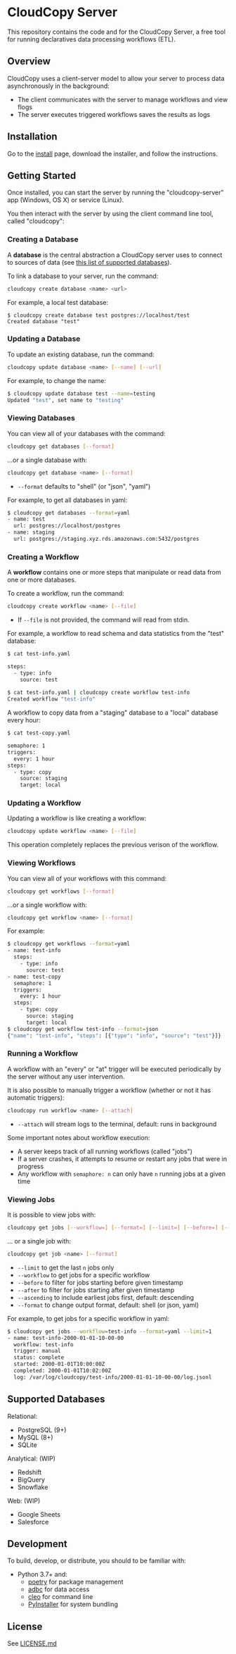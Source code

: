 # CloudCopy Server

This repository contains the code and for the CloudCopy Server, a free tool for running declaratives data processing workflows (ETL).

## Overview

CloudCopy uses a client-server model to allow your server to process data asynchronously in the background:
- The client communicates with the server to manage workflows and view flogs
- The server executes triggered workflows saves the results as logs

## Installation

Go to the [install](./install) page, download the installer, and follow the instructions.

## Getting Started

Once installed, you can start the server by running the "cloudcopy-server" app (Windows, OS X) or service (Linux).

You then interact with the server by using the client command line tool, called "cloudcopy":

### Creating a Database

A **database** is the central abstraction a CloudCopy server uses to connect to sources of data (see [this list of supported databases](#supported-databases)).

To link a database to your server, run the command:

``` bash
cloudcopy create database <name> <url>
```

For example, a local test database:
```
$ cloudcopy create database test postgres://localhost/test
Created database "test"
```

### Updating a Database

To update an existing database, run the command:

``` bash
cloudcopy update database <name> [--name] [--url]
```

For example, to change the name:

``` bash
$ cloudcopy update database test --name=testing
Updated "test", set name to "testing"
```

### Viewing Databases

You can view all of your databases with the command:

``` bash
cloudcopy get databases [--format]
```

...or a single database with:

``` bash
cloudcopy get database <name> [--format]
```

- `--format` defaults to "shell" (or "json", "yaml")

For example, to get all databases in yaml:

``` bash
$ cloudcopy get databases --format=yaml
- name: test
  url: postgres://localhost/postgres
- name: staging
  url: postgres://staging.xyz.rds.amazonaws.com:5432/postgres
```

### Creating a Workflow

A **workflow** contains one or more steps that manipulate or read data from one or more databases.

To create a workflow, run the command:

``` bash
cloudcopy create workflow <name> [--file]
```

- If `--file` is not provided, the command will read from stdin.

For example, a workflow to read schema and data statistics from the "test" database:

``` bash
$ cat test-info.yaml

steps:
  - type: info
    source: test
    
$ cat test-info.yaml | cloudcopy create workflow test-info
Created workflow "test-info"
```

A workflow to copy data from a "staging" database to a "local" database every hour:
``` bash
$ cat test-copy.yaml

semaphore: 1
triggers:
  every: 1 hour
steps:
  - type: copy
    source: staging
    target: local
```

### Updating a Workflow

Updating a workflow is like creating a workflow:

``` bash
cloudcopy update workflow <name> [--file]
```

This operation completely replaces the previous verison of the workflow.

### Viewing Workflows

You can view all of your workflows with this command:

``` bash
cloudcopy get workflows [--format]
```

...or a single workflow with:

``` bash
cloudcopy get workflow <name> [--format]
```

For example:
``` bash
$ cloudcopy get workflows --format=yaml
- name: test-info
  steps:
    - type: info
      source: test
- name: test-copy
  semaphore: 1
  triggers:
    every: 1 hour
  steps:
    - type: copy
      source: staging
      target: local
$ cloudcopy get workflow test-info --format=json
{"name": "test-info", "steps": [{"type": "info", "source": "test"}]}
```

### Running a Workflow

A workflow with an "every" or "at" trigger will be executed periodically by the server without any user intervention.

It is also possible to manually trigger a workflow (whether or not it has automatic triggers):

``` bash
cloudcopy run workflow <name> [--attach]
```

- `--attach` will stream logs to the terminal, default: runs in background
  
Some important notes about workflow execution:
- A server keeps track of all running workflows (called "jobs")
- If a server crashes, it attempts to resume or restart any jobs that were in progress
- Any workflow with `semaphore: n` can only have `n` running jobs at a given time

### Viewing Jobs

It is possible to view jobs with:

``` bash
cloudcopy get jobs [--workflow=] [--format=] [--limit=] [--before=] [--after=] [--ascending]
```

... or a single job with:

``` bash
cloudcopy get job <name> [--format]
```

- `--limit` to get the last `n` jobs only
- `--workflow` to get jobs for a specific workflow
- `--before` to filter for jobs starting before given timestamp
- `--after` to filter for jobs starting after given timestamp
- `--ascending` to include earliest jobs first, default: descending
- `--format` to change output format, default: shell (or json, yaml)
  
For example, to get jobs for a specific workflow in yaml:
``` bash
$ cloudcopy get jobs --workflow=test-info --format=yaml --limit=1
- name: test-info-2000-01-01-10-00-00
  workflow: test-info
  trigger: manual
  status: complete
  started: 2000-01-01T10:00:00Z
  completed: 2000-01-01T10:02:00Z
  log: /var/log/cloudcopy/test-info/2000-01-01-10-00-00/log.jsonl
```

## Supported Databases

Relational:

- PostgreSQL (9+)
- MySQL (8+)
- SQLite

Analytical: (WIP)

- Redshift
- BigQuery
- Snowflake

Web: (WIP)

- Google Sheets
- Salesforce

## Development

To build, develop, or distribute, you should to be familiar with:

- Python 3.7+ and:
  - [poetry](https://python-poetry.org/) for package management
  - [adbc](github.com/aleontiev/adbc) for data access
  - [cleo](https://github.com/sdispater/cleo) for command line
  - [PyInstaller](pyinstaller.org) for system bundling

## License

See [LICENSE.md](license.md)

